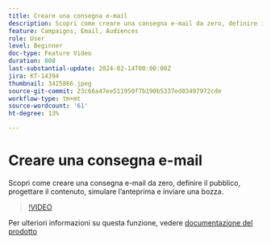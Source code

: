 ```yaml
---
title: Creare una consegna e-mail
description: Scopri come creare una consegna e-mail da zero, definire il pubblico, progettare il contenuto, simulare l’anteprima e inviare una bozza.
feature: Campaigns, Email, Audiences
role: User
level: Beginner
doc-type: Feature Video
duration: 808
last-substantial-update: 2024-02-14T00:00:00Z
jira: KT-14394
thumbnail: 3425866.jpeg
source-git-commit: 23c66a47ee511950f7b190b5337ed83497972cde
workflow-type: tm+mt
source-wordcount: '61'
ht-degree: 13%

---
```



# Creare una consegna e-mail

Scopri come creare una consegna e-mail da zero, definire il pubblico, progettare il contenuto, simulare l’anteprima e inviare una bozza.

>[!VIDEO](https://video.tv.adobe.com/v/3425866/?learn=on)

Per ulteriori informazioni su questa funzione, vedere [documentazione del prodotto](https://experienceleague.adobe.com/docs/campaign-web/v8/msg/gs-deliveries.html?lang=en)